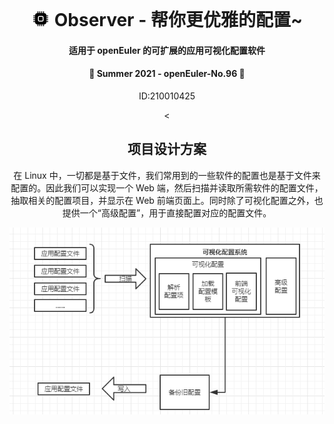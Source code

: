 <div align="center">
<br/>

  <svg xmlns="http://www.w3.org/2000/svg" style="display: none;">
      <symbol id="cpu-fill" viewBox="0 0 16 16">
                <path d="M6.5 6a.5.5 0 0 0-.5.5v3a.5.5 0 0 0 .5.5h3a.5.5 0 0 0 .5-.5v-3a.5.5 0 0 0-.5-.5h-3z"/>
                <path d="M5.5.5a.5.5 0 0 0-1 0V2A2.5 2.5 0 0 0 2 4.5H.5a.5.5 0 0 0 0 1H2v1H.5a.5.5 0 0 0 0 1H2v1H.5a.5.5 0 0 0 0 1H2v1H.5a.5.5 0 0 0 0 1H2A2.5 2.5 0 0 0 4.5 14v1.5a.5.5 0 0 0 1 0V14h1v1.5a.5.5 0 0 0 1 0V14h1v1.5a.5.5 0 0 0 1 0V14h1v1.5a.5.5 0 0 0 1 0V14a2.5 2.5 0 0 0 2.5-2.5h1.5a.5.5 0 0 0 0-1H14v-1h1.5a.5.5 0 0 0 0-1H14v-1h1.5a.5.5 0 0 0 0-1H14v-1h1.5a.5.5 0 0 0 0-1H14A2.5 2.5 0 0 0 11.5 2V.5a.5.5 0 0 0-1 0V2h-1V.5a.5.5 0 0 0-1 0V2h-1V.5a.5.5 0 0 0-1 0V2h-1V.5zm1 4.5h3A1.5 1.5 0 0 1 11 6.5v3A1.5 1.5 0 0 1 9.5 11h-3A1.5 1.5 0 0 1 5 9.5v-3A1.5 1.5 0 0 1 6.5 5z"/>
      </symbol>
  </svg>
  <h1 align="center">
    <svg class="bi me-2" width="30" height="24"><use xlink:href="#cpu-fill"/></svg>
    Observer - 帮你更优雅的配置~
  </h1>
  <h4 align="center">
     适用于 openEuler 的可扩展的应用可视化配置软件
  </h4> 
  <h4 align="center">
     🎉 Summer 2021 - openEuler-No.96 🎉
  </h4>



<div align="center">
<p>ID:210010425</p>
<
</div>


## 项目设计方案
在 Linux 中，一切都是基于文件，我们常用到的一些软件的配置也是基于文件来配置的。因此我们可以实现一个 Web 端，然后扫描并读取所需软件的配置文件，抽取相关的配置项目，并显示在 Web 前端页面上。同时除了可视化配置之外，也提供一个“高级配置”，用于直接配置对应的配置文件。

![项目结构图](docs/images/项目结构图.png)

